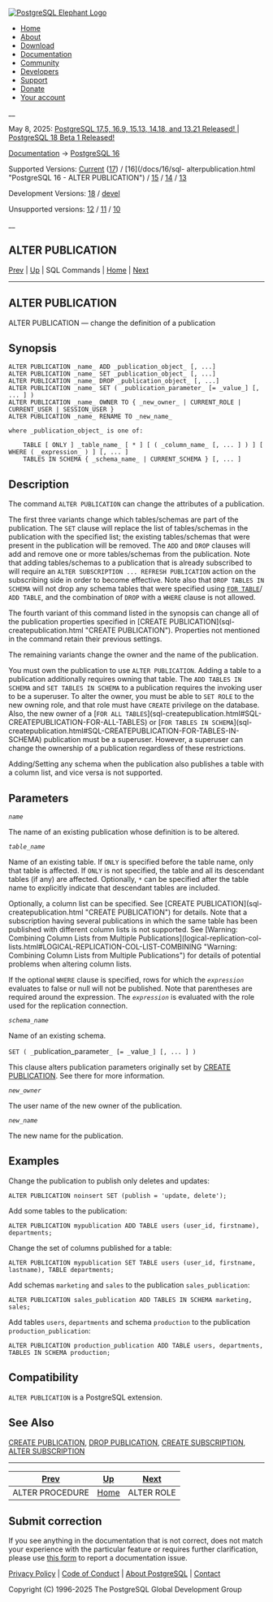 [ ![PostgreSQL Elephant Logo](/media/img/about/press/elephant.png) ](/)

  * [Home](/ "Home")
  * [About](/about/ "About")
  * [Download](/download/ "Download")
  * [Documentation](/docs/ "Documentation")
  * [Community](/community/ "Community")
  * [Developers](/developer/ "Developers")
  * [Support](/support/ "Support")
  * [Donate](/about/donate/ "Donate")
  * [Your account](/account/ "Your account")

__

May 8, 2025: [ PostgreSQL 17.5, 16.9, 15.13, 14.18, and 13.21 Released! ](/about/news/postgresql-175-169-1513-1418-and-1321-released-3072/) | [ PostgreSQL 18 Beta 1 Released! ](/about/news/postgresql-18-beta-1-released-3070/)

[Documentation](/docs/ "Documentation") -> [PostgreSQL
16](/docs/16/index.html)

Supported Versions: [Current](/docs/current/sql-alterpublication.html
"PostgreSQL 17 - ALTER PUBLICATION") ([17](/docs/17/sql-alterpublication.html
"PostgreSQL 17 - ALTER PUBLICATION")) / [16](/docs/16/sql-
alterpublication.html "PostgreSQL 16 - ALTER PUBLICATION") /
[15](/docs/15/sql-alterpublication.html "PostgreSQL 15 - ALTER PUBLICATION") /
[14](/docs/14/sql-alterpublication.html "PostgreSQL 14 - ALTER PUBLICATION") /
[13](/docs/13/sql-alterpublication.html "PostgreSQL 13 - ALTER PUBLICATION")

Development Versions: [18](/docs/18/sql-alterpublication.html "PostgreSQL 18 -
ALTER PUBLICATION") / [devel](/docs/devel/sql-alterpublication.html
"PostgreSQL devel - ALTER PUBLICATION")

Unsupported versions: [12](/docs/12/sql-alterpublication.html "PostgreSQL 12 -
ALTER PUBLICATION") / [11](/docs/11/sql-alterpublication.html "PostgreSQL 11 -
ALTER PUBLICATION") / [10](/docs/10/sql-alterpublication.html "PostgreSQL 10 -
ALTER PUBLICATION")

__

ALTER PUBLICATION  
---  
[Prev](sql-alterprocedure.html "ALTER PROCEDURE")  | [Up](sql-commands.html "SQL Commands") | SQL Commands | [Home](index.html "PostgreSQL 16.9 Documentation") |  [Next](sql-alterrole.html "ALTER ROLE")  
  
* * *

## ALTER PUBLICATION

ALTER PUBLICATION — change the definition of a publication

## Synopsis

    
    
    ALTER PUBLICATION _name_ ADD _publication_object_ [, ...]
    ALTER PUBLICATION _name_ SET _publication_object_ [, ...]
    ALTER PUBLICATION _name_ DROP _publication_object_ [, ...]
    ALTER PUBLICATION _name_ SET ( _publication_parameter_ [= _value_] [, ... ] )
    ALTER PUBLICATION _name_ OWNER TO { _new_owner_ | CURRENT_ROLE | CURRENT_USER | SESSION_USER }
    ALTER PUBLICATION _name_ RENAME TO _new_name_
    
    where _publication_object_ is one of:
    
        TABLE [ ONLY ] _table_name_ [ * ] [ ( _column_name_ [, ... ] ) ] [ WHERE ( _expression_ ) ] [, ... ]
        TABLES IN SCHEMA { _schema_name_ | CURRENT_SCHEMA } [, ... ]
    

## Description

The command `ALTER PUBLICATION` can change the attributes of a publication.

The first three variants change which tables/schemas are part of the
publication. The `SET` clause will replace the list of tables/schemas in the
publication with the specified list; the existing tables/schemas that were
present in the publication will be removed. The `ADD` and `DROP` clauses will
add and remove one or more tables/schemas from the publication. Note that
adding tables/schemas to a publication that is already subscribed to will
require an `ALTER SUBSCRIPTION ... REFRESH PUBLICATION` action on the
subscribing side in order to become effective. Note also that `DROP TABLES IN
SCHEMA` will not drop any schema tables that were specified using [`FOR
TABLE`](sql-createpublication.html#SQL-CREATEPUBLICATION-FOR-TABLE)/ `ADD
TABLE`, and the combination of `DROP` with a `WHERE` clause is not allowed.

The fourth variant of this command listed in the synopsis can change all of
the publication properties specified in [CREATE PUBLICATION](sql-
createpublication.html "CREATE PUBLICATION"). Properties not mentioned in the
command retain their previous settings.

The remaining variants change the owner and the name of the publication.

You must own the publication to use `ALTER PUBLICATION`. Adding a table to a
publication additionally requires owning that table. The `ADD TABLES IN
SCHEMA` and `SET TABLES IN SCHEMA` to a publication requires the invoking user
to be a superuser. To alter the owner, you must be able to `SET ROLE` to the
new owning role, and that role must have `CREATE` privilege on the database.
Also, the new owner of a [`FOR ALL TABLES`](sql-createpublication.html#SQL-
CREATEPUBLICATION-FOR-ALL-TABLES) or [`FOR TABLES IN SCHEMA`](sql-
createpublication.html#SQL-CREATEPUBLICATION-FOR-TABLES-IN-SCHEMA) publication
must be a superuser. However, a superuser can change the ownership of a
publication regardless of these restrictions.

Adding/Setting any schema when the publication also publishes a table with a
column list, and vice versa is not supported.

## Parameters

_`name`_

    

The name of an existing publication whose definition is to be altered.

_`table_name`_

    

Name of an existing table. If `ONLY` is specified before the table name, only
that table is affected. If `ONLY` is not specified, the table and all its
descendant tables (if any) are affected. Optionally, `*` can be specified
after the table name to explicitly indicate that descendant tables are
included.

Optionally, a column list can be specified. See [CREATE PUBLICATION](sql-
createpublication.html "CREATE PUBLICATION") for details. Note that a
subscription having several publications in which the same table has been
published with different column lists is not supported. See [Warning:
Combining Column Lists from Multiple Publications](logical-replication-col-
lists.html#LOGICAL-REPLICATION-COL-LIST-COMBINING "Warning: Combining Column
Lists from Multiple Publications") for details of potential problems when
altering column lists.

If the optional `WHERE` clause is specified, rows for which the _`expression`_
evaluates to false or null will not be published. Note that parentheses are
required around the expression. The _`expression`_ is evaluated with the role
used for the replication connection.

_`schema_name`_

    

Name of an existing schema.

`SET ( _`publication_parameter`_ [= _`value`_] [, ... ] )`

    

This clause alters publication parameters originally set by [CREATE
PUBLICATION](sql-createpublication.html "CREATE PUBLICATION"). See there for
more information.

_`new_owner`_

    

The user name of the new owner of the publication.

_`new_name`_

    

The new name for the publication.

## Examples

Change the publication to publish only deletes and updates:

    
    
    ALTER PUBLICATION noinsert SET (publish = 'update, delete');
    

Add some tables to the publication:

    
    
    ALTER PUBLICATION mypublication ADD TABLE users (user_id, firstname), departments;
    

Change the set of columns published for a table:

    
    
    ALTER PUBLICATION mypublication SET TABLE users (user_id, firstname, lastname), TABLE departments;
    

Add schemas `marketing` and `sales` to the publication `sales_publication`:

    
    
    ALTER PUBLICATION sales_publication ADD TABLES IN SCHEMA marketing, sales;
    

Add tables `users`, `departments` and schema `production` to the publication
`production_publication`:

    
    
    ALTER PUBLICATION production_publication ADD TABLE users, departments, TABLES IN SCHEMA production;
    

## Compatibility

`ALTER PUBLICATION` is a PostgreSQL extension.

## See Also

[CREATE PUBLICATION](sql-createpublication.html "CREATE PUBLICATION"), [DROP
PUBLICATION](sql-droppublication.html "DROP PUBLICATION"), [CREATE
SUBSCRIPTION](sql-createsubscription.html "CREATE SUBSCRIPTION"), [ALTER
SUBSCRIPTION](sql-altersubscription.html "ALTER SUBSCRIPTION")

* * *

[Prev](sql-alterprocedure.html "ALTER PROCEDURE")  | [Up](sql-commands.html "SQL Commands") |  [Next](sql-alterrole.html "ALTER ROLE")  
---|---|---  
ALTER PROCEDURE  | [Home](index.html "PostgreSQL 16.9 Documentation") |  ALTER ROLE  
  
## Submit correction

If you see anything in the documentation that is not correct, does not match
your experience with the particular feature or requires further clarification,
please use [this form](/account/comments/new/16/sql-alterpublication.html/) to
report a documentation issue.

[Privacy Policy](/about/privacypolicy) | [Code of Conduct](/about/policies/coc/) | [About PostgreSQL](/about/) | [Contact](/about/contact/)  

Copyright (C) 1996-2025 The PostgreSQL Global Development Group

